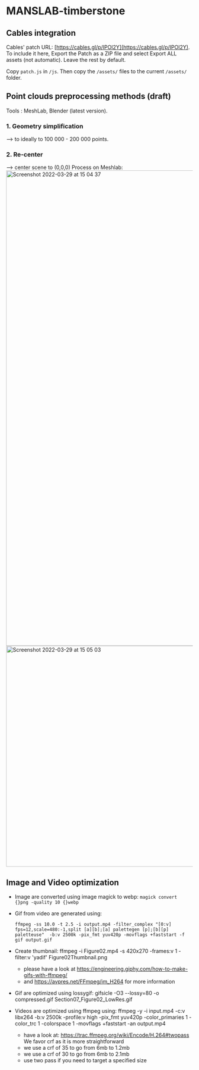 # MANSLAB-timberstone

## Cables integration

Cables' patch URL: [https://cables.gl/p/IPOl2Y](https://cables.gl/p/IPOl2Y).
To include it here, Export the Patch as a ZIP file and select Export ALL assets (not automatic). Leave the rest by default.

Copy `patch.js` in `/js`.
Then copy the `/assets/` files to the current `/assets/` folder.

## Point clouds preprocessing methods (draft)

Tools : MeshLab, Blender (latest version).

### 1. Geometry simplification

--> to ideally to 100 000 - 200 000 points.

### 2. Re-center

--> center scene to (0,0,0)
Process on Meshlab:
<img width="1278" alt="Screenshot 2022-03-29 at 15 04 37" src="https://user-images.githubusercontent.com/18381609/160621761-ef1f1adc-e9cb-4e02-b237-e7e331a3dbfe.png">
<img width="594" alt="Screenshot 2022-03-29 at 15 05 03" src="https://user-images.githubusercontent.com/18381609/160621817-a0888c87-ef4f-4ad8-a500-6f1071e6dc3b.png">

## Image and Video optimization

- Image are converted using image magick to webp: `magick convert {}png -quality 10 {}webp`
- Gif from video are generated using:
  ```
  ffmpeg -ss 10.0 -t 2.5 -i output.mp4 -filter_complex "[0:v] fps=12,scale=480:-1,split [a][b];[a] palettegen [p];[b][p] paletteuse"  -b:v 2500k -pix_fmt yuv420p -movflags +faststart -f gif output.gif
  ```
- Create thumbnail: ffmpeg -i Figure02.mp4 -s 420x270 -frames:v 1 -filter:v 'yadif' Figure02Thumbnail.png

  - please have a look at https://engineering.giphy.com/how-to-make-gifs-with-ffmpeg/
  - and https://avpres.net/FFmpeg/im_H264 for more information

- Gif are optimized using lossygif: gifsicle -O3 --lossy=80 -o compressed.gif Section07_Figure02_LowRes.gif
- Videos are optimized using ffmpeg using: ffmpeg -y -i input.mp4 -c:v libx264 -b:v 2500k -profile:v high -pix_fmt yuv420p -color_primaries 1 -color_trc 1 -colorspace 1 -movflags +faststart -an output.mp4
  - have a look at: https://trac.ffmpeg.org/wiki/Encode/H.264#twopass We favor crf as it is more
    straightforward
  - we use a crf of 35 to go from 6mb to 1.2mb
  - we use a crf of 30 to go from 6mb to 2.1mb
  - use two pass if you need to target a specified size
